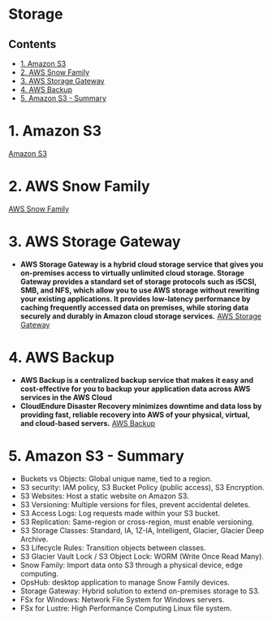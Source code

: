 # Storage <!-- omit in toc -->

## Contents <!-- omit in toc -->

- [1. Amazon S3](#1-amazon-s3)
- [2. AWS Snow Family](#2-aws-snow-family)
- [3. AWS Storage Gateway](#3-aws-storage-gateway)
- [4. AWS Backup](#4-aws-backup)
- [5. Amazon S3 - Summary](#5-amazon-s3---summary)

# 1. Amazon S3

[Amazon S3](Amazon%20S3.md)

# 2. AWS Snow Family

[AWS Snow Family](AWS%20Snow%20Family.md)

# 3. AWS Storage Gateway

- **AWS Storage Gateway is a hybrid cloud storage service that gives you on-premises access to virtually unlimited cloud storage. Storage Gateway provides a standard set of storage protocols such as iSCSI, SMB, and NFS, which allow you to use AWS storage without rewriting your existing applications. It provides low-latency performance by caching frequently accessed data on premises, while storing data securely and durably in Amazon cloud storage services.** [AWS Storage Gateway](AWS%20Storage%20Gateway.md)

# 4. AWS Backup

- **AWS Backup is a centralized backup service that makes it easy and cost-effective for you to backup your application data across AWS services in the AWS Cloud**
- **CloudEndure Disaster Recovery minimizes downtime and data loss by providing fast, reliable recovery into AWS of your physical, virtual, and cloud-based servers.** [AWS Backup](AWS%20Backup.md)

# 5. Amazon S3 - Summary

- Buckets vs Objects: Global unique name, tied to a region.
- S3 security: IAM policy, S3 Bucket Policy (public access), S3 Encryption.
- S3 Websites: Host a static website on Amazon S3.
- S3 Versioning: Multiple versions for files, prevent accidental deletes.
- S3 Access Logs: Log requests made within your S3 bucket.
- S3 Replication: Same-region or cross-region, must enable versioning.
- S3 Storage Classes: Standard, IA, 1Z-IA, Intelligent, Glacier, Glacier Deep Archive.
- S3 Lifecycle Rules: Transition objects between classes.
- S3 Glacier Vault Lock / S3 Object Lock: WORM (Write Once Read Many).
- Snow Family: Import data onto S3 through a physical device, edge computing.
- OpsHub: desktop application to manage Snow Family devices.
- Storage Gateway: Hybrid solution to extend on-premises storage to S3.
- FSx for Windows: Network File System for Windows servers.
- FSx for Lustre: High Performance Computing Linux file system.
